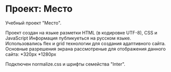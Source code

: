# Проект: Место

Учебный проект "Место".

Проект создан на языке разметки HTML (в кодировке UTF-8), CSS  и JavaScript
Информация публикуеться на русском языке.
Использовались flex и grid технологии для создания адаптивного сайта.
Основные разрешения экрана рассмотреные для отображения данного сайта: *320px *1280px

Подключен normalize.css и шрифты семейства "Inter".
